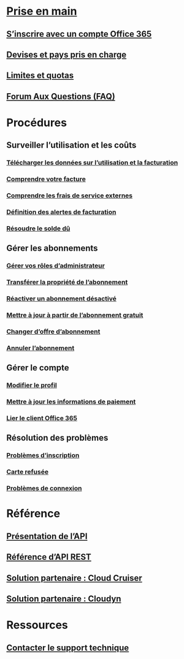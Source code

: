 # [Prise en main](billing-getting-started.md)
## [S’inscrire avec un compte Office 365](../billing-use-existing-office-365-account-azure-subscription.md)
## [Devises et pays pris en charge](../billing-countries-and-currencies.md)
## [Limites et quotas](../azure-subscription-service-limits.md)
## [Forum Aux Questions (FAQ)](../billing-subscription-faq.md)
# Procédures
## Surveiller l’utilisation et les coûts
### [Télécharger les données sur l’utilisation et la facturation](../billing-download-azure-invoice-daily-usage-date.md)
### [Comprendre votre facture](billing-understand-your-bill.md)
### [Comprendre les frais de service externes](../billing-understand-your-azure-marketplace-charges.md)
### [Définition des alertes de facturation](../billing-set-up-alerts.md)
### [Résoudre le solde dû](../billing-azure-subscription-past-due-balance.md)
## Gérer les abonnements
### [Gérer vos rôles d’administrateur](../billing-add-change-azure-subscription-administrator.md)
### [Transférer la propriété de l’abonnement](../billing-subscription-transfer.md)
### [Réactiver un abonnement désactivé](../billing-subscription-become-disable.md)
### [Mettre à jour à partir de l’abonnement gratuit](../billing-upgrade-azure-subscription.md)
### [Changer d’offre d’abonnement](../billing-how-to-switch-azure-offer.md)
### [Annuler l’abonnement](../billing-how-to-cancel-azure-subscription.md)
## Gérer le compte
### [Modifier le profil](../billing-how-to-change-azure-account-profile.md)
### [Mettre à jour les informations de paiement](../billing-how-to-change-credit-card.md)
### [Lier le client Office 365](../billing-add-office-365-tenant-to-azure-subscription.md)
## Résolution des problèmes
### [Problèmes d’inscription](../billing-troubleshoot-azure-sign-up-issues.md)
### [Carte refusée](../billing-credit-card-fails-during-azure-sign-up.md)
### [Problèmes de connexion](../billing-cannot-login-subscription.md)

# Référence
## [Présentation de l’API](../billing-usage-rate-card-overview.md)
## [Référence d’API REST](https://msdn.microsoft.com/en-us/library/azure/1ea5b323-54bb-423d-916f-190de96c6a3c)
## [Solution partenaire : Cloud Cruiser](../billing-usage-rate-card-partner-solution-cloudcruiser.md)
## [Solution partenaire : Cloudyn](../billing-usage-rate-card-partner-solution-cloudyn.md)

# Ressources
## [Contacter le support technique](../billing-how-to-create-billing-support-ticket.md)

<!--HONumber=Jan17_HO1-->


